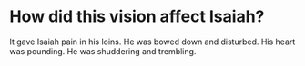 # How did this vision affect Isaiah?

It gave Isaiah pain in his loins. He was bowed down and disturbed. His heart was pounding. He was shuddering and trembling.
